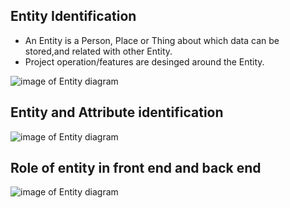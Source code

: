 ## Entity Identification
- An Entity is a Person, Place or Thing about which data can be stored,and related with other Entity.
- Project operation/features are desinged around the Entity.

![image of Entity diagram]()

## Entity and Attribute identification
![image of Entity diagram]()

## Role of entity in front end and back end

![image of Entity diagram]()
						
						
